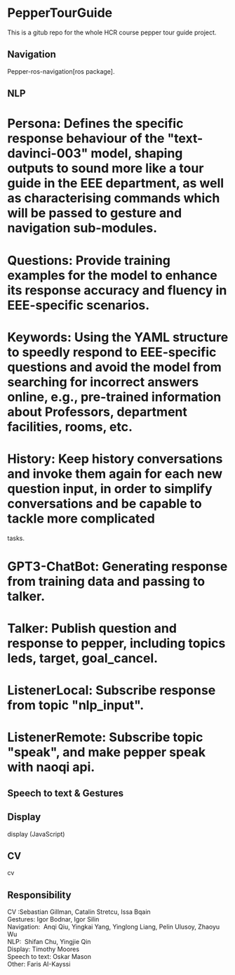 # PepperTourGuide
This is a gitub repo for the whole HCR course pepper tour guide project. 

## Navigation
Pepper-ros-navigation[ros package]. 

## NLP
# Persona: Defines the specific response behaviour of the "text-davinci-003" model, shaping outputs to sound more like a tour guide in the EEE department, as well as characterising commands which will be passed to gesture and navigation sub-modules.

# Questions: Provide training examples for the model to enhance its response accuracy and fluency in EEE-specific scenarios.

# Keywords: Using the YAML structure to speedly respond to EEE-specific questions and avoid the model from searching for incorrect answers online, e.g., pre-trained information about Professors, department facilities, rooms, etc.

# History: Keep history conversations and invoke them again for each new question input, in order to simplify conversations and be capable to tackle more complicated
tasks.

# GPT3-ChatBot: Generating response from training data and passing to talker.

# Talker: Publish question and response to pepper, including topics leds, target, goal_cancel.

# ListenerLocal: Subscribe response from topic "nlp_input".

# ListenerRemote: Subscribe topic "speak", and make pepper speak with naoqi api.


## Speech to text & Gestures


## Display
display (JavaScript)

## CV
cv

## Responsibility
CV :Sebastian Gillman, Catalin Stretcu, Issa Bqain\
Gestures: Igor Bodnar, Igor Silin\
Navigation:  Anqi Qiu, Yingkai Yang, Yinglong Liang, Pelin Ulusoy, Zhaoyu Wu\
NLP:  Shifan Chu, Yingjie Qin\
Display: Timothy Moores\
Speech to text: Oskar Mason\
Other: Faris AI-Kayssi
